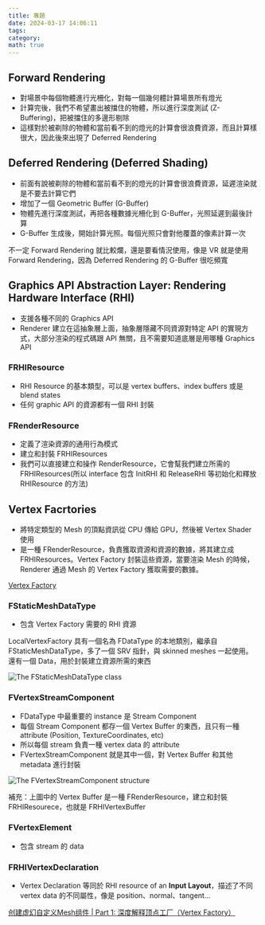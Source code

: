 ```yaml
---
title: 專題
date: 2024-03-17 14:06:11
tags: 
category: 
math: true
---
```


## Forward Rendering
- 對場景中每個物體進行光柵化，對每一個幾何體計算場景所有燈光
- 計算完後，我們不希望畫出被擋住的物體，所以進行深度測試 (Z-Buffering)，把被擋住的多邊形剔除
- 這樣對於被剃除的物體和當前看不到的燈光的計算會很浪費資源，而且計算樣很大，因此後來出現了 Deferred Rendering

## Deferred Rendering (Deferred Shading)
- 前面有說被剃除的物體和當前看不到的燈光的計算會很浪費資源，延遲渲染就是不要去計算它們
- 增加了一個 Geometric Buffer (G-Buffer)
- 物體先進行深度測試，再把各種數據光柵化到 G-Buffer，光照延遲到最後計算
- G-Buffer 生成後，開始計算光照。每個光照只會對他覆蓋的像素計算一次


不一定 Forward Rendering 就比較爛，還是要看情況使用，像是 VR 就是使用 Forward Rendering，因為 Deferred Rendering 的 G-Buffer 很吃頻寬

## Graphics API Abstraction Layer: Rendering Hardware Interface (RHI)
- 支援各種不同的 Graphics API
- Renderer 建立在這抽象層上面，抽象層隱藏不同資源對特定 API 的實現方式，大部分渲染的程式碼跟 API 無關，且不需要知道底層是用哪種 Graphics API

### FRHIResource
- RHI Resource 的基本類型，可以是 vertex buffers、index buffers 或是 blend states
- 任何 graphic API 的資源都有一個 RHI 封裝

### FRenderResource
- 定義了渲染資源的通用行為模式
- 建立和封裝 FRHIResources
- 我們可以直接建立和操作 RenderResource，它會幫我們建立所需的 FRHIResources(所以 interface 包含 InitRHI 和 ReleaseRHI 等初始化和釋放 RHIResource 的方法)

## Vertex Facrtories
- 將特定類型的 Mesh 的頂點資訊從 CPU 傳給 GPU，然後被 Vertex Shader 使用
- 是一種 FRenderResource，負責獲取資源和資源的數據，將其建立成 FRHIResources。Vertex Factory 封裝這些資源，當要渲染 Mesh 的時候，Renderer 通過 Mesh 的 Vertex Factory 獲取需要的數據。 

[Vertex Factory](https://miro.medium.com/v2/resize:fit:1400/format:webp/1*r2ej5rO4Lmc5oj8PKWPOjQ.jpeg)


### FStaticMeshDataType
- 包含 Vertex Factory 需要的 RHI 資源

LocalVertexFactory 具有一個名為 FDataType 的本地類別，繼承自 FStaticMeshDataType，多了一個 SRV 指針，與 skinned meshes 一起使用。還有一個 Data，用於封裝建立資源所需的東西

![The FStaticMeshDataType class](https://miro.medium.com/v2/resize:fit:2000/format:webp/1*-u4CVI1XPzHpmSxy8aO6xw.png)

### FVertexStreamComponent
- FDataType 中最重要的 instance 是 Stream Component
- 每個 Stream Component 都存一個 Vertex Buffer 的東西，且只有一種 attribute (Position, TextureCoordinates, etc)
- 所以每個 stream 負責一種 vertex data 的 attribute   
- FVertexStreamComponent 就是其中一個，對 Vertex Buffer 和其他 metadata 進行封裝

![The FVertexStreamComponent structure](https://miro.medium.com/v2/resize:fit:2000/format:webp/1*6vVtE25KPwyJY0DQLO4Mhg.png)

補充：上圖中的 Vertex Buffer 是一種 FRenderResource，建立和封裝 FRHIResourece，也就是 FRHIVertexBuffer

### FVertexElement
- 包含 stream 的 data

### FRHIVertexDeclaration
- Vertex Declaration 等同於 RHI resource of an **Input Layout**，描述了不同 vertex data 的不同屬性，像是 position、normal、tangent...


[创建虚幻自定义Mesh组件 | Part 1: 深度解释顶点工厂（Vertex Factory）](https://zhuanlan.zhihu.com/p/361322348)